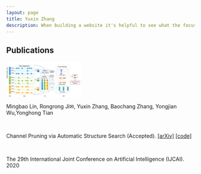 ```yaml
---
layout: page
title: Yuxin Zhang
description: When building a website it's helpful to see what the focus of your site is. This page is an example of how to show a website's focus.
---
```

<h2>Publications</h2>


<p><span class="image left"><img src="/images/ABCPruner.jpg" width="200" hidth="150" alt="" /></span></p>
<o>Mingbao Lin, Rongrong Ji✉, Yuxin Zhang, Baochang Zhang, Yongjian Wu,Yonghong Tian</p><br>
<p>Channel Pruning via Automatic Structure Search (Accepted).
 <a href="https://arxiv.org/abs/2001.08565">[arXiv]</a> <a href="https://github.com/lmbxmu/abcpruner">[code]</a></p><br>
 <p>The 29th International Joint Conference on Artificial Intelligence (IJCAI). 2020
</p>




